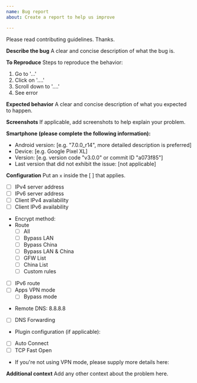 ```yaml
---
name: Bug report
about: Create a report to help us improve

---
```


Please read contributing guidelines. Thanks.

**Describe the bug**
A clear and concise description of what the bug is.

**To Reproduce**
Steps to reproduce the behavior:
1. Go to '...'
2. Click on '....'
3. Scroll down to '....'
4. See error

**Expected behavior**
A clear and concise description of what you expected to happen.

**Screenshots**
If applicable, add screenshots to help explain your problem.

**Smartphone (please complete the following information):**
 - Android version: [e.g. "7.0.0_r14", more detailed description is preferred]
 - Device: [e.g. Google Pixel XL]
 - Version: [e.g. version code "v3.0.0" or commit ID "a073f85"]
 - Last version that did not exhibit the issue: [not applicable]

**Configuration**
Put an `x` inside the [ ] that applies.

* [ ] IPv4 server address
* [ ] IPv6 server address
* [ ] Client IPv4 availability
* [ ] Client IPv6 availability
* Encrypt method:
* Route
  * [ ] All
  * [ ] Bypass LAN
  * [ ] Bypass China
  * [ ] Bypass LAN & China
  * [ ] GFW List
  * [ ] China List
  * [ ] Custom rules
* [ ] IPv6 route
* [ ] Apps VPN mode
  * [ ] Bypass mode
* Remote DNS: 8.8.8.8
* [ ] DNS Forwarding
* Plugin configuration (if applicable):
* [ ] Auto Connect
* [ ] TCP Fast Open
* If you're not using VPN mode, please supply more details here:

**Additional context**
Add any other context about the problem here.
